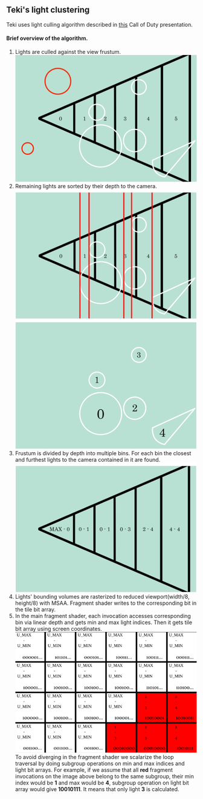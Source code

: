 ## Teki's light clustering  

Teki uses light culling algorithm described in [this](https://www.activision.com/cdn/research/2017_Sig_Improved_Culling_final.pdf) Call of Duty presentation.  

#### Brief overview of the algorithm.
1. Lights are culled against the view frustum.
![](images/clustering_desc0.png)
2. Remaining lights are sorted by their depth to the camera.
![](images/clustering_desc1.png)
![](images/clustering_desc2.png)
3. Frustum is divided by depth into multiple bins. For each bin the closest and furthest lights to the camera contained in it are found.
![](images/clustering_desc3.png)
4. Lights' bounding volumes are rasterized to reduced viewport(width/8, height/8) with MSAA. Fragment shader writes to the corresponding bit in the tile bit array.  
5. In the main fragment shader, each invocation accesses corresponding bin via linear depth and gets min and max light indices. Then it gets tile bit array using screen coordinates.
![](images/clustering_desc4.png)  
To avoid diverging in the fragment shader we scalarize the loop traversal by doing subgroup operations on min and max indices and light bit arrays.
For example, if we assume that all **red** fragment invocations on the image above belong to the same subgroup, their min index would be **1** and max would be **4**,
subgroup operation on light bit array would give **10010111**. It means that only light **3** is calculated.
